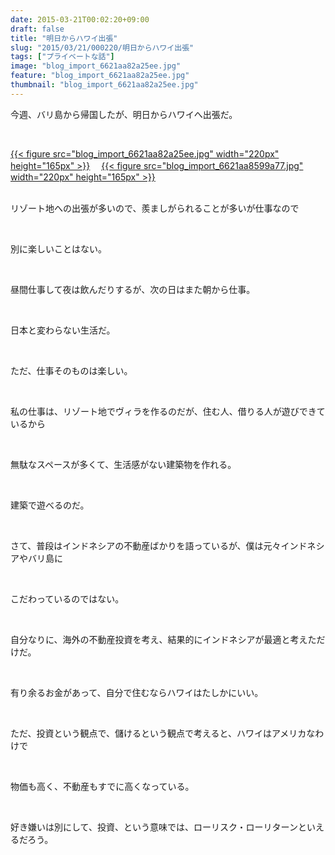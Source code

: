 ```yaml
---
date: 2015-03-21T00:02:20+09:00
draft: false
title: "明日からハワイ出張"
slug: "2015/03/21/000220/明日からハワイ出張"
tags: ["プライベートな話"]
image: "blog_import_6621aa82a25ee.jpg"
feature: "blog_import_6621aa82a25ee.jpg"
thumbnail: "blog_import_6621aa82a25ee.jpg"
---
```

<p>今週、バリ島から帰国したが、明日からハワイへ出張だ。</p><br/><p><a href="blog_import_6621aa840ce2c.jpg">{{< figure src="blog_import_6621aa82a25ee.jpg" width="220px" height="165px" >}}</a> 　<a href="blog_import_6621aa86ee14c.jpg">{{< figure src="blog_import_6621aa8599a77.jpg" width="220px" height="165px" >}}</a> <br/><br/></p><p>リゾート地への出張が多いので、羨ましがられることが多いが仕事なので</p><br/><p>別に楽しいことはない。</p><br/><p>昼間仕事して夜は飲んだりするが、次の日はまた朝から仕事。</p><br/><p>日本と変わらない生活だ。</p><br/><p>ただ、仕事そのものは楽しい。</p><br/><p>私の仕事は、リゾート地でヴィラを作るのだが、住む人、借りる人が遊びできているから</p><br/><p>無駄なスペースが多くて、生活感がない建築物を作れる。</p><br/><p>建築で遊べるのだ。</p><br/><p>さて、普段はインドネシアの不動産ばかりを語っているが、僕は元々インドネシアやバリ島に</p><br/><p>こだわっているのではない。</p><br/><p>自分なりに、海外の不動産投資を考え、結果的にインドネシアが最適と考えただけだ。</p><br/><p>有り余るお金があって、自分で住むならハワイはたしかにいい。</p><br/><p>ただ、投資という観点で、儲けるという観点で考えると、ハワイはアメリカなわけで</p><br/><p>物価も高く、不動産もすでに高くなっている。</p><br/><p>好き嫌いは別にして、投資、という意味では、ローリスク・ローリターンといえるだろう。</p>

